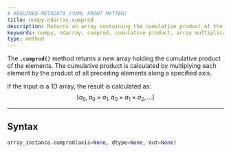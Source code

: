 ```yaml
---
# REQUIRED METADATA (YAML FRONT MATTER)
title: numpy.ndarray.cumprod
description: Returns an array containing the cumulative product of the elements along a given axis.
keywords: numpy, ndarray, cumprod, cumulative product, array multiplication
type: method
---
```


The **`.cumprod()`** method returns a new array holding the cumulative product of the elements. The cumulative product is calculated by multiplying each element by the product of all preceding elements along a specified axis.

If the input is a 1D array, the result is calculated as:
$$[a_0, a_0 \times a_1, a_0 \times a_1 \times a_2, ...]$$

---

## Syntax

```python
array_instance.cumprod(axis=None, dtype=None, out=None)
```
